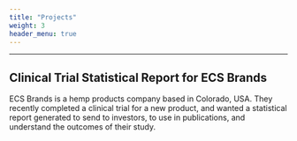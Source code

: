 ```yaml
---
title: "Projects"
weight: 3
header_menu: true
---
```



---
## Clinical Trial Statistical Report for ECS Brands

ECS Brands is a hemp products company based in Colorado, USA. They recently completed a clinical trial for a new product, and wanted a statistical report generated to send to investors, to use in publications, and understand the outcomes of their study. 

<!-- ![Nice picture to make you pay me ;-)](images/pexels-lukas-590016.jpeg) -->


